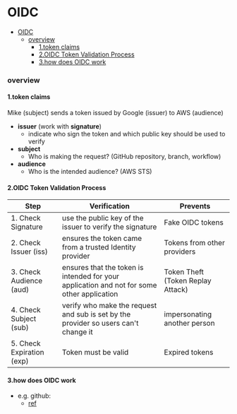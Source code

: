 # OIDC

<!-- @import "[TOC]" {cmd="toc" depthFrom=1 depthTo=6 orderedList=false} -->

<!-- code_chunk_output -->

- [OIDC](#oidc)
    - [overview](#overview)
      - [1.token claims](#1token-claims)
      - [2.OIDC Token Validation Process](#2oidc-token-validation-process)
      - [3.how does OIDC work](#3how-does-oidc-work)

<!-- /code_chunk_output -->


### overview

#### 1.token claims

Mike (subject) sends a token issued by Google (issuer) to AWS (audience)

* **issuer** (work with **signature**)
    * indicate who sign the token and which public key should be used to verify
* **subject**
    * Who is making the request? (GitHub repository, branch, workflow)
* **audience**
    * Who is the intended audience? (AWS STS)


#### 2.OIDC Token Validation Process

|Step|Verification|Prevents
|-|-|-|
|1. Check Signature|use the public key of the issuer to verify the signature|Fake OIDC tokens
|2. Check Issuer (iss)|ensures the token came from a trusted Identity provider|Tokens from other providers
|3. Check Audience (aud)|ensures that the token is intended for your application and not for some other application|Token Theft (Token Replay Attack)
|4. Check Subject (sub)|verify who make the request and sub is set by the provider so users can't change it|impersonating another person
|5. Check Expiration (exp)|Token must be valid|Expired tokens

#### 3.how does OIDC work

* e.g. github:
    * [ref](https://docs.github.com/en/actions/security-for-github-actions/security-hardening-your-deployments/about-security-hardening-with-openid-connect#getting-started-with-oidc)